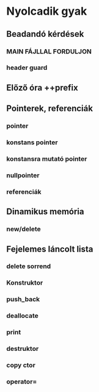 # Nyolcadik gyak

## Beadandó kérdések
### MAIN FÁJLLAL FORDULJON
### header guard

## Előző óra ++prefix

## Pointerek, referenciák
### pointer
### konstans pointer
### konstansra mutató pointer
### nullpointer
### referenciák

## Dinamikus memória
### new/delete

## Fejelemes láncolt lista
### delete sorrend
### Konstruktor
### push_back
### deallocate
### print
### destruktor
### copy ctor
### operator=

